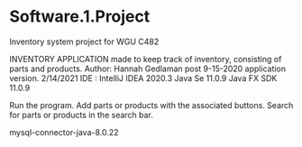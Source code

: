 # Software.1.Project
Inventory system project for WGU C482

   
INVENTORY APPLICATION
made to keep track of inventory, consisting of parts and products.
Author: Hannah Gedlaman
post 9-15-2020 application version.
2/14/2021
IDE : IntelliJ IDEA 2020.3
Java Se 11.0.9
Java FX SDK 11.0.9

Run the program. Add parts or products with the associated buttons. Search for parts or products in the search bar. 


 mysql-connector-java-8.0.22

